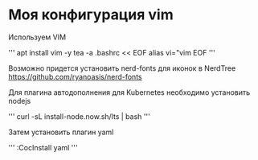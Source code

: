 # Моя конфигурация vim

Используем VIM

'''
apt install vim -y
tea -a .bashrc << EOF
alias vi="vim
EOF
'''


Возможно придется установить nerd-fonts для иконок в NerdTree https://github.com/ryanoasis/nerd-fonts


Для плагина автодополнения для Kubernetes необходимо установить nodejs


'''
curl -sL install-node.now.sh/lts | bash
'''

Затем установить плагин yaml

'''
:CocInstall yaml
'''

